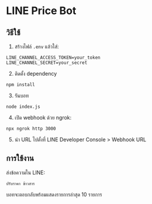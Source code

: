 # LINE Price Bot

## วิธีใช้
1. สร้างไฟล์ `.env` แล้วใส่:
```
LINE_CHANNEL_ACCESS_TOKEN=your_token
LINE_CHANNEL_SECRET=your_secret
```

2. ติดตั้ง dependency
```
npm install
```

3. รันบอท
```
node index.js
```

4. เปิด webhook ด้วย ngrok:
```
npx ngrok http 3000
```

5. นำ URL ไปตั้งที่ LINE Developer Console > Webhook URL

## การใช้งาน
ส่งข้อความใน LINE:
```
ปรับราคา ข้าวสาร
```

บอทจะตอบกลับพร้อมแสดงรายการล่าสุด 10 รายการ